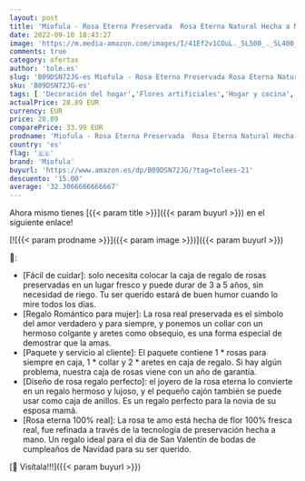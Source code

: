 ```yaml
---
layout: post
title: 'Miofula - Rosa Eterna Preservada  Rosa Eterna Natural Hecha a Mano con Collar Pendientes Rosa Regalo Mujer  de Navidad Cumpleaños Aniversario San Valentín Regalos Románticos para Mujer Mamá Novia-Rojo'
date: 2022-09-10 18:43:27
image: 'https://m.media-amazon.com/images/I/41Ef2v1COuL._SL500_._SL400_.jpg'
comments: true
category: ofertas
author: 'tole.es'
slug: 'B09DSN72JG-es Miofula - Rosa Eterna Preservada Rosa Eterna Natural Hecha...'
sku: 'B09DSN72JG-es'
tags: [ 'Decoración del hogar','Flores artificiales','Hogar y cocina','Plantas y flores artificiales','miofula','navidad','🇪🇸', ]
actualPrice: 28.89 EUR
currency: EUR
price: 28.89
comparePrice: 33.99 EUR
prodname: 'Miofula - Rosa Eterna Preservada  Rosa Eterna Natural Hecha a Mano con Collar Pendientes Rosa Regalo Mujer  de Navidad Cumpleaños Aniversario San Valentín Regalos Románticos para Mujer Mamá Novia-Rojo'
country: 'es'
flag: '🇪🇸'
brand: 'Miofula'
buyurl: 'https://www.amazon.es/dp/B09DSN72JG/?tag=tolees-21'
descuento: '15.00'
average: '32.3066666666667'
---
```


Ahora mismo tienes [{{< param title >}}]({{< param buyurl >}}) en el siguiente enlace!

[![{{< param prodname >}}]({{< param image >}})]({{< param buyurl >}})

🔎:

- [Fácil de cuidar]: solo necesita colocar la caja de regalo de rosas preservadas en un lugar fresco y puede durar de 3 a 5 años, sin necesidad de riego. Tu ser querido estará de buen humor cuando lo mire todos los días.
- [Regalo Romántico para mujer]: La rosa real preservada es el símbolo del amor verdadero y para siempre, y ponemos un collar con un hermoso colgante y aretes como obsequio, es una forma especial de demostrar que la amas.
- [Paquete y servicio al cliente]: El paquete contiene 1 * rosas para siempre en caja, 1 * collar y 2 * aretes en caja de regalo. Si hay algún problema, nuestra caja de rosas viene con un año de garantía.
- [Diseño de rosa regalo perfecto]: el joyero de la rosa eterna lo convierte en un regalo hermoso y lujoso, y el pequeño cajón también se puede usar como caja de anillos. Es un regalo perfecto para la novia de su esposa mamá.
- [Rosa eterna 100% real]: La rosa te amo está hecha de flor 100% fresca real, fue refinada a través de la tecnología de preservación hecha a mano. Un regalo ideal para el día de San Valentín de bodas de cumpleaños de Navidad para su ser querido.

[🛒 Visítala!!!]({{< param buyurl >}})
